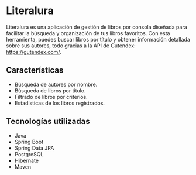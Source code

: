 # Literalura

Literalura es una aplicación de gestión de libros por consola diseñada para facilitar la búsqueda y organización de tus libros favoritos. Con esta herramienta, puedes buscar libros por título y obtener información detallada sobre sus autores, todo gracias a la API de Gutendex: https://gutendex.com/.

## Características

- Búsqueda de autores por nombre. 
- Búsqueda de libros por título.
- Filtrado de libros por criterios.
- Estadisticas de los libros registrados.

## Tecnologías utilizadas

- Java
- Spring Boot
- Spring Data JPA
- PostgreSQL
- Hibernate
- Maven
